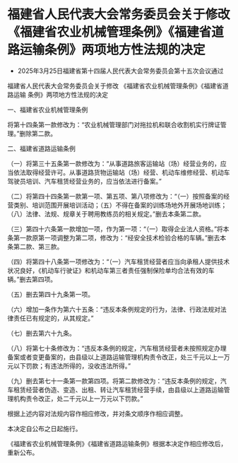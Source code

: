 # 福建省人民代表大会常务委员会关于修改《福建省农业机械管理条例》《福建省道路运输条例》两项地方性法规的决定

- 2025年3月25日福建省第十四届人民代表大会常务委员会第十五次会议通过

<!-- INFO END -->

福建省人民代表大会常务委员会关于修改 《福建省农业机械管理条例》《福建省道路运输 条例》两项地方性法规的决定

一、福建省农业机械管理条例

将第十四条第一款修改为：“农业机械管理部门对拖拉机和联合收割机实行牌证管理。”删除第二款。

二、福建省道路运输条例

（一）将第三十五条第一款修改为：“从事道路旅客运输站（场）经营业务的，应当依法取得经营许可。从事道路货物运输站（场）经营、机动车维修经营、机动车驾驶员培训、汽车租赁经营业务的，应当依法进行备案。”

（二）将第四十四条第一款第一项、第五项、第八项修改为：“（一）按照备案的经营类别、培训范围开展培训活动；（五）不得在备案的训练场地外开展场地训练；（八）法律、法规、规章关于聘用教练员的相关规定。”删去本条第二款。

（三）第四十六条第一款增加一项，作为第一项：“（一）取得企业法人资格。”将本条第一款原第一项调整为第二项，修改为：“经安全技术检验合格的车辆。”删去本条第二款、第三款。

（四）将第四十八条第一项修改为：“（一）汽车租赁经营者应当向承租人提供技术状况良好，《机动车行驶证》和机动车第三者责任强制保险单均合法有效的车辆。”删去第四项。

（五）删去第四十九条第一项。

（六）增加一条作为第六十五条：“违反本条例规定的行为，法律、行政法规对法律责任已有规定的，从其规定。”

（七）删去第六十九条。

（八）将第七十条修改为：“违反本条例的规定，汽车租赁经营者未按照规定办理备案或者变更备案的，由县级以上道路运输管理机构责令改正，处三千元以上一万元以下罚款；有违法所得的，没收违法所得。”

（九）删去第七十一条第一款第四项。将第二款修改为：“违反本条例的规定，汽车租赁经营者伪造、变造、出租、转让汽车租赁经营手续，由县级以上道路运输管理机构责令改正，处二千元以上一万元以下罚款。”

根据上述内容对法规内容作相应修改，并对条文顺序作相应调整。

本决定自公布之日起施行。

《福建省农业机械管理条例》《福建省道路运输条例》根据本决定作相应修改后，重新公布。
